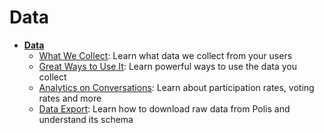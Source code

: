 # Data

* **[Data](data/README.md)**
  * [What We Collect](data/WhatWeCollect.md): Learn what data we collect from your users
  * [Great Ways to Use It](data/HowToUse.md): Learn powerful ways to use the data you collect
  * [Analytics on Conversations](data/Analytics.md): Learn about participation rates, voting rates and more
  * [Data Export](data/Export.md): Learn how to download raw data from Polis and understand its schema